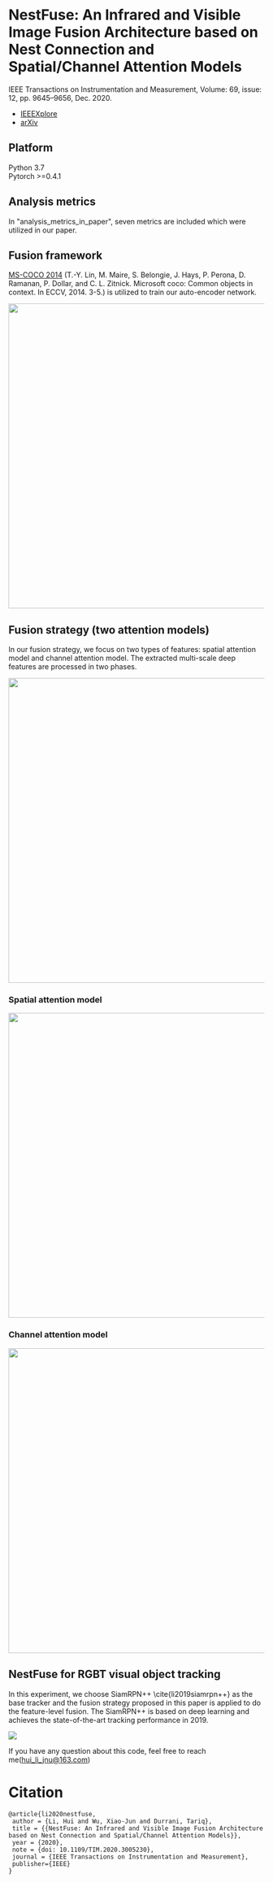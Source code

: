# NestFuse: An Infrared and Visible Image Fusion Architecture based on Nest Connection and Spatial/Channel Attention Models

IEEE Transactions on Instrumentation and Measurement, Volume: 69, issue: 12, pp. 9645–9656, Dec. 2020.
- [IEEEXplore](https://ieeexplore.ieee.org/document/9127964) 
- [arXiv](https://arxiv.org/abs/2007.00328)

## Platform
Python 3.7  
Pytorch >=0.4.1  

## Analysis metrics

In "analysis_metrics_in_paper", seven metrics are included which were utilized in our paper.


## Fusion framework

[MS-COCO 2014](http://images.cocodataset.org/zips/train2014.zip) (T.-Y. Lin, M. Maire, S. Belongie, J. Hays, P. Perona, D. Ramanan, P. Dollar, and C. L. Zitnick. Microsoft coco: Common objects in context. In ECCV, 2014. 3-5.) is utilized to train our auto-encoder network.

<img src="https://github.com/hli1221/imagefusion-nestfuse/blob/master/figures/framework_test-01.png" width="600">


## Fusion strategy (two attention models)  
In our fusion strategy, we focus on two types of features: spatial attention model and channel attention model. The extracted multi-scale deep features are processed in two phases.

<img src="https://github.com/hli1221/imagefusion-nestfuse/blob/master/figures/fusion_strategy_framework-01.png" width="600">


### Spatial attention model

<img src="https://github.com/hli1221/imagefusion-nestfuse/blob/master/figures/fusion_spatial-01.png" width="600">


### Channel attention model

<img src="https://github.com/hli1221/imagefusion-nestfuse/blob/master/figures/fusion_channel-01.png" width="600">



## NestFuse for RGBT visual object tracking
In this experiment, we choose SiamRPN++ \cite{li2019siamrpn++} as the base tracker and the fusion strategy proposed in this paper is applied to do the feature-level fusion. The SiamRPN++ is based on deep learning and achieves the state-of-the-art tracking performance in 2019.

![](https://github.com/hli1221/imagefusion-nestfuse/blob/master/figures/tracking_results-01.png)


If you have any question about this code, feel free to reach me(hui_li_jnu@163.com) 

# Citation

```
@article{li2020nestfuse,
 author = {Li, Hui and Wu, Xiao-Jun and Durrani, Tariq},
 title = {{NestFuse: An Infrared and Visible Image Fusion Architecture based on Nest Connection and Spatial/Channel Attention Models}},
 year = {2020},
 note = {doi: 10.1109/TIM.2020.3005230},
 journal = {IEEE Transactions on Instrumentation and Measurement},
 publisher={IEEE}
}
```


